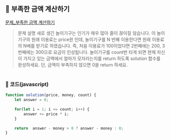 ## 📝 부족한 금액 계산하기

[문제_부족한 금액 계산하기](https://programmers.co.kr/learn/courses/30/lessons/82612)
> 문제 설명
새로 생긴 놀이기구는 인기가 매우 많아 줄이 끊이질 않습니다. 이 놀이기구의 원래 이용료는 price원 인데, 놀이기구를 N 번째 이용한다면 원래 이용료의 N배를 받기로 하였습니다. 즉, 처음 이용료가 100이었다면 2번째에는 200, 3번째에는 300으로 요금이 인상됩니다.
놀이기구를 count번 타게 되면 현재 자신이 가지고 있는 금액에서 얼마가 모자라는지를 return 하도록 solution 함수를 완성하세요.
단, 금액이 부족하지 않으면 0을 return 하세요.

#

### 📍 코드(javascript)

```javascript
function solution(price, money, count) {
    let answer = 0;
    
    for(let i = 1; i <= count; i++) {
        answer += price * i;
    }
    
    return  answer - money > 0 ? answer - money : 0;
}
```
